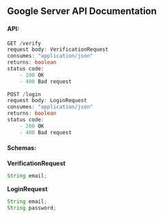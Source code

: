 ## Google Server API Documentation

#### API:

```java
GET /verify 
request body: VerificationRequest
consumes: "application/json"
returns: boolean
status code: 
	- 200 OK
    - 400 Bad request    
        
POST /login
request body: LoginRequest 
consumes: "application/json"
returns: boolean    
status code: 
	- 200 OK
    - 400 Bad request
```



#### Schemas:

**VerificationRequest** 

```java
String email;
```



**LoginRequest**

```java
String email;
String password;
```
